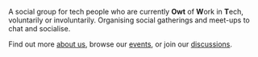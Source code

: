 A social group for tech people who are currently **Owt** of **W**ork in
**T**ech, voluntarily or involuntarily. Organising social gatherings and
meet-ups to chat and socialise.

Find out more [about us](/about), browse our [events](/events), or join our
[discussions](https://www.linkedin.com/groups/14499318/).
